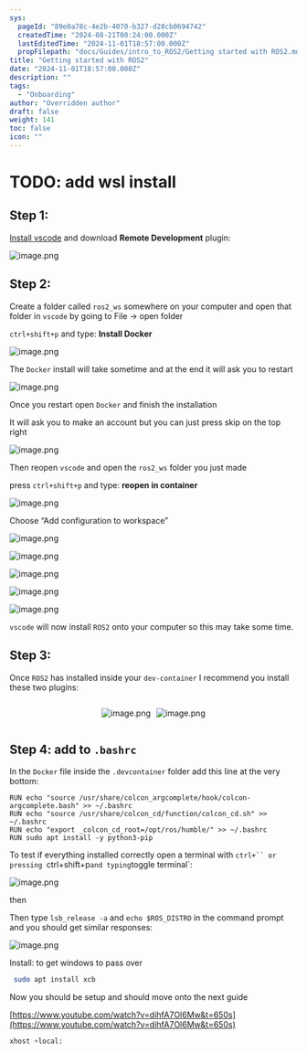 ```yaml
---
sys:
  pageId: "89e0a78c-4e2b-4070-b327-d28cb0694742"
  createdTime: "2024-08-21T00:24:00.000Z"
  lastEditedTime: "2024-11-01T18:57:00.000Z"
  propFilepath: "docs/Guides/intro_to_ROS2/Getting started with ROS2.md"
title: "Getting started with ROS2"
date: "2024-11-01T18:57:00.000Z"
description: ""
tags:
  - "Onboarding"
author: "Overridden author"
draft: false
weight: 141
toc: false
icon: ""
---
```


# TODO: add wsl install

## Step 1:

[Install vscode](https://code.visualstudio.com/download) and download **Remote Development** plugin:

![image.png](https://prod-files-secure.s3.us-west-2.amazonaws.com/d518164a-d88e-44d1-a4ee-3adb3bd8bce0/efb52993-1881-4a40-b95e-6f020334f022/image.png?X-Amz-Algorithm=AWS4-HMAC-SHA256&X-Amz-Content-Sha256=UNSIGNED-PAYLOAD&X-Amz-Credential=ASIAZI2LB466QJUAYN2X%2F20250408%2Fus-west-2%2Fs3%2Faws4_request&X-Amz-Date=20250408T132039Z&X-Amz-Expires=3600&X-Amz-Security-Token=IQoJb3JpZ2luX2VjEP3%2F%2F%2F%2F%2F%2F%2F%2F%2F%2FwEaCXVzLXdlc3QtMiJHMEUCIBeLWb2%2B8Nhu13DuvkW2qmiivnqAkzGzzlS6KoYJx%2FDkAiEAws4tQdr83M%2BjpLWMMRWB1DlFnEGRfP9ffB34i0sJ2Ioq%2FwMIdhAAGgw2Mzc0MjMxODM4MDUiDPCn4wavTaqsXnkkzircAwO5mGMhI4jnPGzukchgcQJOoG65nXLEDt2Pb01ToUltx33DRmnFXBV3dAm09bbWEFRHRExq3Hx5GdN5yjOhIr9%2FxcNKbhTJqc7cptB3uSusf9077xPvM3JTMbvxCcjnCZffAKekeR6NuhNozF7oGYk%2FqfhyTtadGhs1vsK%2FcdCqM0YWuTN43vX1WJ0rOIkHbdzXciFDjtRsh5t7YF3AZXPZ0B6XvnyI0Dqs7%2FmzlnVdXYSIcLXyNbu83aYw4%2FnY%2FNMaMH5wlkDxt3ujioGGnpIBcih9rFQV%2FpC1fxHW%2BTcSu4hiS%2Fw9lgy5BbaKvGsuKVm9teiQesjvaITlOJ9t8yJT3%2FU9hRctraVwLarmbAzDyou0tek%2BJ4uBkpVz7JuOPQSkUfhbmCESOO8SQxVSz66ZMSLcxPqbv2qCGbGZseJlxm8cgs%2FbzEF3aItg2B8DRtb0uZjSVRzV0wdjO85PtcR9FQAq41J%2BYI1zUinQlHCniaM3m7EZqoh7%2BIppj41%2BXKXCK1ASXMFn53wYecrIvVngcZ9vrUsdRppAJM%2BNYlk2hPpU6CUC2NVvpASwiP7d7c9TXTxk1sZC1SrW6f6VLjkFsW%2Fo%2FiHBTEKs3n1VxChraWnzIX6HG4F9u5WwMOO91L8GOqUB4eGjRFEhkWxQuP3fgIokP4btH4po1fMiUwYh7MKKV1NL6D8wIij%2FADnzZe6apxs9r5QqMkYT6GQkhjf7X0wsstk1MrDVseJTzSiRNMvClfqXyV%2ByDEcmgRWEq2LM%2BJdEY7Ugll%2BGAC%2FY4LyuaFXwihZnc%2BVBGShjuWY%2FpLHPyjSb%2BEWwwXcEWAw7YqPoL55PKxsHHC6GNaF%2BZ4aZibNORt3LlAp8&X-Amz-Signature=311fa2c644f2ff63ade6c58567f464e635937e9582d7b73ec1f266843cd2b2ff&X-Amz-SignedHeaders=host&x-id=GetObject)

## Step 2:

Create a folder called `ros2_ws` somewhere on your computer and open that folder in `vscode` by going to File → open folder 

`ctrl+shift+p` and type: **Install Docker**

![image.png](https://prod-files-secure.s3.us-west-2.amazonaws.com/d518164a-d88e-44d1-a4ee-3adb3bd8bce0/2269dc0e-1cd5-47ff-bceb-c04ad9b2eab0/image.png?X-Amz-Algorithm=AWS4-HMAC-SHA256&X-Amz-Content-Sha256=UNSIGNED-PAYLOAD&X-Amz-Credential=ASIAZI2LB466QJUAYN2X%2F20250408%2Fus-west-2%2Fs3%2Faws4_request&X-Amz-Date=20250408T132039Z&X-Amz-Expires=3600&X-Amz-Security-Token=IQoJb3JpZ2luX2VjEP3%2F%2F%2F%2F%2F%2F%2F%2F%2F%2FwEaCXVzLXdlc3QtMiJHMEUCIBeLWb2%2B8Nhu13DuvkW2qmiivnqAkzGzzlS6KoYJx%2FDkAiEAws4tQdr83M%2BjpLWMMRWB1DlFnEGRfP9ffB34i0sJ2Ioq%2FwMIdhAAGgw2Mzc0MjMxODM4MDUiDPCn4wavTaqsXnkkzircAwO5mGMhI4jnPGzukchgcQJOoG65nXLEDt2Pb01ToUltx33DRmnFXBV3dAm09bbWEFRHRExq3Hx5GdN5yjOhIr9%2FxcNKbhTJqc7cptB3uSusf9077xPvM3JTMbvxCcjnCZffAKekeR6NuhNozF7oGYk%2FqfhyTtadGhs1vsK%2FcdCqM0YWuTN43vX1WJ0rOIkHbdzXciFDjtRsh5t7YF3AZXPZ0B6XvnyI0Dqs7%2FmzlnVdXYSIcLXyNbu83aYw4%2FnY%2FNMaMH5wlkDxt3ujioGGnpIBcih9rFQV%2FpC1fxHW%2BTcSu4hiS%2Fw9lgy5BbaKvGsuKVm9teiQesjvaITlOJ9t8yJT3%2FU9hRctraVwLarmbAzDyou0tek%2BJ4uBkpVz7JuOPQSkUfhbmCESOO8SQxVSz66ZMSLcxPqbv2qCGbGZseJlxm8cgs%2FbzEF3aItg2B8DRtb0uZjSVRzV0wdjO85PtcR9FQAq41J%2BYI1zUinQlHCniaM3m7EZqoh7%2BIppj41%2BXKXCK1ASXMFn53wYecrIvVngcZ9vrUsdRppAJM%2BNYlk2hPpU6CUC2NVvpASwiP7d7c9TXTxk1sZC1SrW6f6VLjkFsW%2Fo%2FiHBTEKs3n1VxChraWnzIX6HG4F9u5WwMOO91L8GOqUB4eGjRFEhkWxQuP3fgIokP4btH4po1fMiUwYh7MKKV1NL6D8wIij%2FADnzZe6apxs9r5QqMkYT6GQkhjf7X0wsstk1MrDVseJTzSiRNMvClfqXyV%2ByDEcmgRWEq2LM%2BJdEY7Ugll%2BGAC%2FY4LyuaFXwihZnc%2BVBGShjuWY%2FpLHPyjSb%2BEWwwXcEWAw7YqPoL55PKxsHHC6GNaF%2BZ4aZibNORt3LlAp8&X-Amz-Signature=597db4890b252ed14a140b3ed9a72f5725f0e226fc7b109919067161c0cc1d16&X-Amz-SignedHeaders=host&x-id=GetObject)

The `Docker` install will take sometime and at the end it will ask you to restart

![image.png](https://prod-files-secure.s3.us-west-2.amazonaws.com/d518164a-d88e-44d1-a4ee-3adb3bd8bce0/ed233f78-be33-4b1f-b89c-9c346c0e961e/image.png?X-Amz-Algorithm=AWS4-HMAC-SHA256&X-Amz-Content-Sha256=UNSIGNED-PAYLOAD&X-Amz-Credential=ASIAZI2LB466QJUAYN2X%2F20250408%2Fus-west-2%2Fs3%2Faws4_request&X-Amz-Date=20250408T132039Z&X-Amz-Expires=3600&X-Amz-Security-Token=IQoJb3JpZ2luX2VjEP3%2F%2F%2F%2F%2F%2F%2F%2F%2F%2FwEaCXVzLXdlc3QtMiJHMEUCIBeLWb2%2B8Nhu13DuvkW2qmiivnqAkzGzzlS6KoYJx%2FDkAiEAws4tQdr83M%2BjpLWMMRWB1DlFnEGRfP9ffB34i0sJ2Ioq%2FwMIdhAAGgw2Mzc0MjMxODM4MDUiDPCn4wavTaqsXnkkzircAwO5mGMhI4jnPGzukchgcQJOoG65nXLEDt2Pb01ToUltx33DRmnFXBV3dAm09bbWEFRHRExq3Hx5GdN5yjOhIr9%2FxcNKbhTJqc7cptB3uSusf9077xPvM3JTMbvxCcjnCZffAKekeR6NuhNozF7oGYk%2FqfhyTtadGhs1vsK%2FcdCqM0YWuTN43vX1WJ0rOIkHbdzXciFDjtRsh5t7YF3AZXPZ0B6XvnyI0Dqs7%2FmzlnVdXYSIcLXyNbu83aYw4%2FnY%2FNMaMH5wlkDxt3ujioGGnpIBcih9rFQV%2FpC1fxHW%2BTcSu4hiS%2Fw9lgy5BbaKvGsuKVm9teiQesjvaITlOJ9t8yJT3%2FU9hRctraVwLarmbAzDyou0tek%2BJ4uBkpVz7JuOPQSkUfhbmCESOO8SQxVSz66ZMSLcxPqbv2qCGbGZseJlxm8cgs%2FbzEF3aItg2B8DRtb0uZjSVRzV0wdjO85PtcR9FQAq41J%2BYI1zUinQlHCniaM3m7EZqoh7%2BIppj41%2BXKXCK1ASXMFn53wYecrIvVngcZ9vrUsdRppAJM%2BNYlk2hPpU6CUC2NVvpASwiP7d7c9TXTxk1sZC1SrW6f6VLjkFsW%2Fo%2FiHBTEKs3n1VxChraWnzIX6HG4F9u5WwMOO91L8GOqUB4eGjRFEhkWxQuP3fgIokP4btH4po1fMiUwYh7MKKV1NL6D8wIij%2FADnzZe6apxs9r5QqMkYT6GQkhjf7X0wsstk1MrDVseJTzSiRNMvClfqXyV%2ByDEcmgRWEq2LM%2BJdEY7Ugll%2BGAC%2FY4LyuaFXwihZnc%2BVBGShjuWY%2FpLHPyjSb%2BEWwwXcEWAw7YqPoL55PKxsHHC6GNaF%2BZ4aZibNORt3LlAp8&X-Amz-Signature=25e5fea9894cc565a95002e47b8a22d5be9021eae72faa4790d0c1b522d8f7a4&X-Amz-SignedHeaders=host&x-id=GetObject)

Once you restart open `Docker` and finish the installation

It will ask you to make an account but you can just press skip on the top right

![image.png](https://prod-files-secure.s3.us-west-2.amazonaws.com/d518164a-d88e-44d1-a4ee-3adb3bd8bce0/21010ad9-1659-4fd9-9f59-9932a09b2a3d/image.png?X-Amz-Algorithm=AWS4-HMAC-SHA256&X-Amz-Content-Sha256=UNSIGNED-PAYLOAD&X-Amz-Credential=ASIAZI2LB466QJUAYN2X%2F20250408%2Fus-west-2%2Fs3%2Faws4_request&X-Amz-Date=20250408T132039Z&X-Amz-Expires=3600&X-Amz-Security-Token=IQoJb3JpZ2luX2VjEP3%2F%2F%2F%2F%2F%2F%2F%2F%2F%2FwEaCXVzLXdlc3QtMiJHMEUCIBeLWb2%2B8Nhu13DuvkW2qmiivnqAkzGzzlS6KoYJx%2FDkAiEAws4tQdr83M%2BjpLWMMRWB1DlFnEGRfP9ffB34i0sJ2Ioq%2FwMIdhAAGgw2Mzc0MjMxODM4MDUiDPCn4wavTaqsXnkkzircAwO5mGMhI4jnPGzukchgcQJOoG65nXLEDt2Pb01ToUltx33DRmnFXBV3dAm09bbWEFRHRExq3Hx5GdN5yjOhIr9%2FxcNKbhTJqc7cptB3uSusf9077xPvM3JTMbvxCcjnCZffAKekeR6NuhNozF7oGYk%2FqfhyTtadGhs1vsK%2FcdCqM0YWuTN43vX1WJ0rOIkHbdzXciFDjtRsh5t7YF3AZXPZ0B6XvnyI0Dqs7%2FmzlnVdXYSIcLXyNbu83aYw4%2FnY%2FNMaMH5wlkDxt3ujioGGnpIBcih9rFQV%2FpC1fxHW%2BTcSu4hiS%2Fw9lgy5BbaKvGsuKVm9teiQesjvaITlOJ9t8yJT3%2FU9hRctraVwLarmbAzDyou0tek%2BJ4uBkpVz7JuOPQSkUfhbmCESOO8SQxVSz66ZMSLcxPqbv2qCGbGZseJlxm8cgs%2FbzEF3aItg2B8DRtb0uZjSVRzV0wdjO85PtcR9FQAq41J%2BYI1zUinQlHCniaM3m7EZqoh7%2BIppj41%2BXKXCK1ASXMFn53wYecrIvVngcZ9vrUsdRppAJM%2BNYlk2hPpU6CUC2NVvpASwiP7d7c9TXTxk1sZC1SrW6f6VLjkFsW%2Fo%2FiHBTEKs3n1VxChraWnzIX6HG4F9u5WwMOO91L8GOqUB4eGjRFEhkWxQuP3fgIokP4btH4po1fMiUwYh7MKKV1NL6D8wIij%2FADnzZe6apxs9r5QqMkYT6GQkhjf7X0wsstk1MrDVseJTzSiRNMvClfqXyV%2ByDEcmgRWEq2LM%2BJdEY7Ugll%2BGAC%2FY4LyuaFXwihZnc%2BVBGShjuWY%2FpLHPyjSb%2BEWwwXcEWAw7YqPoL55PKxsHHC6GNaF%2BZ4aZibNORt3LlAp8&X-Amz-Signature=6f64b009049c9598bf0f20a85003f336953286f81a98691ad2fab2ef6f6c7224&X-Amz-SignedHeaders=host&x-id=GetObject)

Then reopen `vscode` and open the `ros2_ws` folder you just made

press `ctrl+shift+p` and type: **reopen in container**

![image.png](https://prod-files-secure.s3.us-west-2.amazonaws.com/d518164a-d88e-44d1-a4ee-3adb3bd8bce0/4e93b8c2-41ad-488c-8095-c74205196118/image.png?X-Amz-Algorithm=AWS4-HMAC-SHA256&X-Amz-Content-Sha256=UNSIGNED-PAYLOAD&X-Amz-Credential=ASIAZI2LB466QJUAYN2X%2F20250408%2Fus-west-2%2Fs3%2Faws4_request&X-Amz-Date=20250408T132039Z&X-Amz-Expires=3600&X-Amz-Security-Token=IQoJb3JpZ2luX2VjEP3%2F%2F%2F%2F%2F%2F%2F%2F%2F%2FwEaCXVzLXdlc3QtMiJHMEUCIBeLWb2%2B8Nhu13DuvkW2qmiivnqAkzGzzlS6KoYJx%2FDkAiEAws4tQdr83M%2BjpLWMMRWB1DlFnEGRfP9ffB34i0sJ2Ioq%2FwMIdhAAGgw2Mzc0MjMxODM4MDUiDPCn4wavTaqsXnkkzircAwO5mGMhI4jnPGzukchgcQJOoG65nXLEDt2Pb01ToUltx33DRmnFXBV3dAm09bbWEFRHRExq3Hx5GdN5yjOhIr9%2FxcNKbhTJqc7cptB3uSusf9077xPvM3JTMbvxCcjnCZffAKekeR6NuhNozF7oGYk%2FqfhyTtadGhs1vsK%2FcdCqM0YWuTN43vX1WJ0rOIkHbdzXciFDjtRsh5t7YF3AZXPZ0B6XvnyI0Dqs7%2FmzlnVdXYSIcLXyNbu83aYw4%2FnY%2FNMaMH5wlkDxt3ujioGGnpIBcih9rFQV%2FpC1fxHW%2BTcSu4hiS%2Fw9lgy5BbaKvGsuKVm9teiQesjvaITlOJ9t8yJT3%2FU9hRctraVwLarmbAzDyou0tek%2BJ4uBkpVz7JuOPQSkUfhbmCESOO8SQxVSz66ZMSLcxPqbv2qCGbGZseJlxm8cgs%2FbzEF3aItg2B8DRtb0uZjSVRzV0wdjO85PtcR9FQAq41J%2BYI1zUinQlHCniaM3m7EZqoh7%2BIppj41%2BXKXCK1ASXMFn53wYecrIvVngcZ9vrUsdRppAJM%2BNYlk2hPpU6CUC2NVvpASwiP7d7c9TXTxk1sZC1SrW6f6VLjkFsW%2Fo%2FiHBTEKs3n1VxChraWnzIX6HG4F9u5WwMOO91L8GOqUB4eGjRFEhkWxQuP3fgIokP4btH4po1fMiUwYh7MKKV1NL6D8wIij%2FADnzZe6apxs9r5QqMkYT6GQkhjf7X0wsstk1MrDVseJTzSiRNMvClfqXyV%2ByDEcmgRWEq2LM%2BJdEY7Ugll%2BGAC%2FY4LyuaFXwihZnc%2BVBGShjuWY%2FpLHPyjSb%2BEWwwXcEWAw7YqPoL55PKxsHHC6GNaF%2BZ4aZibNORt3LlAp8&X-Amz-Signature=e4bdc39c91fba83d260d6b2aaf4b95155a72e3ab0d58209a2d5b92a53c2f9492&X-Amz-SignedHeaders=host&x-id=GetObject)

Choose “Add configuration to workspace”

![image.png](https://prod-files-secure.s3.us-west-2.amazonaws.com/d518164a-d88e-44d1-a4ee-3adb3bd8bce0/9560b282-5060-4989-ba37-97e7b2c22476/image.png?X-Amz-Algorithm=AWS4-HMAC-SHA256&X-Amz-Content-Sha256=UNSIGNED-PAYLOAD&X-Amz-Credential=ASIAZI2LB466QJUAYN2X%2F20250408%2Fus-west-2%2Fs3%2Faws4_request&X-Amz-Date=20250408T132039Z&X-Amz-Expires=3600&X-Amz-Security-Token=IQoJb3JpZ2luX2VjEP3%2F%2F%2F%2F%2F%2F%2F%2F%2F%2FwEaCXVzLXdlc3QtMiJHMEUCIBeLWb2%2B8Nhu13DuvkW2qmiivnqAkzGzzlS6KoYJx%2FDkAiEAws4tQdr83M%2BjpLWMMRWB1DlFnEGRfP9ffB34i0sJ2Ioq%2FwMIdhAAGgw2Mzc0MjMxODM4MDUiDPCn4wavTaqsXnkkzircAwO5mGMhI4jnPGzukchgcQJOoG65nXLEDt2Pb01ToUltx33DRmnFXBV3dAm09bbWEFRHRExq3Hx5GdN5yjOhIr9%2FxcNKbhTJqc7cptB3uSusf9077xPvM3JTMbvxCcjnCZffAKekeR6NuhNozF7oGYk%2FqfhyTtadGhs1vsK%2FcdCqM0YWuTN43vX1WJ0rOIkHbdzXciFDjtRsh5t7YF3AZXPZ0B6XvnyI0Dqs7%2FmzlnVdXYSIcLXyNbu83aYw4%2FnY%2FNMaMH5wlkDxt3ujioGGnpIBcih9rFQV%2FpC1fxHW%2BTcSu4hiS%2Fw9lgy5BbaKvGsuKVm9teiQesjvaITlOJ9t8yJT3%2FU9hRctraVwLarmbAzDyou0tek%2BJ4uBkpVz7JuOPQSkUfhbmCESOO8SQxVSz66ZMSLcxPqbv2qCGbGZseJlxm8cgs%2FbzEF3aItg2B8DRtb0uZjSVRzV0wdjO85PtcR9FQAq41J%2BYI1zUinQlHCniaM3m7EZqoh7%2BIppj41%2BXKXCK1ASXMFn53wYecrIvVngcZ9vrUsdRppAJM%2BNYlk2hPpU6CUC2NVvpASwiP7d7c9TXTxk1sZC1SrW6f6VLjkFsW%2Fo%2FiHBTEKs3n1VxChraWnzIX6HG4F9u5WwMOO91L8GOqUB4eGjRFEhkWxQuP3fgIokP4btH4po1fMiUwYh7MKKV1NL6D8wIij%2FADnzZe6apxs9r5QqMkYT6GQkhjf7X0wsstk1MrDVseJTzSiRNMvClfqXyV%2ByDEcmgRWEq2LM%2BJdEY7Ugll%2BGAC%2FY4LyuaFXwihZnc%2BVBGShjuWY%2FpLHPyjSb%2BEWwwXcEWAw7YqPoL55PKxsHHC6GNaF%2BZ4aZibNORt3LlAp8&X-Amz-Signature=9df752fef09214d138c382abe28c5cefb5789b3044c4282eb0968040b18b29d5&X-Amz-SignedHeaders=host&x-id=GetObject)

![image.png](https://prod-files-secure.s3.us-west-2.amazonaws.com/d518164a-d88e-44d1-a4ee-3adb3bd8bce0/2ee63f81-886b-48e8-a553-dc6e5eac99e4/image.png?X-Amz-Algorithm=AWS4-HMAC-SHA256&X-Amz-Content-Sha256=UNSIGNED-PAYLOAD&X-Amz-Credential=ASIAZI2LB466QJUAYN2X%2F20250408%2Fus-west-2%2Fs3%2Faws4_request&X-Amz-Date=20250408T132039Z&X-Amz-Expires=3600&X-Amz-Security-Token=IQoJb3JpZ2luX2VjEP3%2F%2F%2F%2F%2F%2F%2F%2F%2F%2FwEaCXVzLXdlc3QtMiJHMEUCIBeLWb2%2B8Nhu13DuvkW2qmiivnqAkzGzzlS6KoYJx%2FDkAiEAws4tQdr83M%2BjpLWMMRWB1DlFnEGRfP9ffB34i0sJ2Ioq%2FwMIdhAAGgw2Mzc0MjMxODM4MDUiDPCn4wavTaqsXnkkzircAwO5mGMhI4jnPGzukchgcQJOoG65nXLEDt2Pb01ToUltx33DRmnFXBV3dAm09bbWEFRHRExq3Hx5GdN5yjOhIr9%2FxcNKbhTJqc7cptB3uSusf9077xPvM3JTMbvxCcjnCZffAKekeR6NuhNozF7oGYk%2FqfhyTtadGhs1vsK%2FcdCqM0YWuTN43vX1WJ0rOIkHbdzXciFDjtRsh5t7YF3AZXPZ0B6XvnyI0Dqs7%2FmzlnVdXYSIcLXyNbu83aYw4%2FnY%2FNMaMH5wlkDxt3ujioGGnpIBcih9rFQV%2FpC1fxHW%2BTcSu4hiS%2Fw9lgy5BbaKvGsuKVm9teiQesjvaITlOJ9t8yJT3%2FU9hRctraVwLarmbAzDyou0tek%2BJ4uBkpVz7JuOPQSkUfhbmCESOO8SQxVSz66ZMSLcxPqbv2qCGbGZseJlxm8cgs%2FbzEF3aItg2B8DRtb0uZjSVRzV0wdjO85PtcR9FQAq41J%2BYI1zUinQlHCniaM3m7EZqoh7%2BIppj41%2BXKXCK1ASXMFn53wYecrIvVngcZ9vrUsdRppAJM%2BNYlk2hPpU6CUC2NVvpASwiP7d7c9TXTxk1sZC1SrW6f6VLjkFsW%2Fo%2FiHBTEKs3n1VxChraWnzIX6HG4F9u5WwMOO91L8GOqUB4eGjRFEhkWxQuP3fgIokP4btH4po1fMiUwYh7MKKV1NL6D8wIij%2FADnzZe6apxs9r5QqMkYT6GQkhjf7X0wsstk1MrDVseJTzSiRNMvClfqXyV%2ByDEcmgRWEq2LM%2BJdEY7Ugll%2BGAC%2FY4LyuaFXwihZnc%2BVBGShjuWY%2FpLHPyjSb%2BEWwwXcEWAw7YqPoL55PKxsHHC6GNaF%2BZ4aZibNORt3LlAp8&X-Amz-Signature=d92beee7ff7b4751cefdfc53346d988c5ab9e3a211166e2d4ba98f17df11e7a0&X-Amz-SignedHeaders=host&x-id=GetObject)

![image.png](https://prod-files-secure.s3.us-west-2.amazonaws.com/d518164a-d88e-44d1-a4ee-3adb3bd8bce0/ae1580b2-b048-407e-aed9-b584224a7a04/image.png?X-Amz-Algorithm=AWS4-HMAC-SHA256&X-Amz-Content-Sha256=UNSIGNED-PAYLOAD&X-Amz-Credential=ASIAZI2LB466QJUAYN2X%2F20250408%2Fus-west-2%2Fs3%2Faws4_request&X-Amz-Date=20250408T132039Z&X-Amz-Expires=3600&X-Amz-Security-Token=IQoJb3JpZ2luX2VjEP3%2F%2F%2F%2F%2F%2F%2F%2F%2F%2FwEaCXVzLXdlc3QtMiJHMEUCIBeLWb2%2B8Nhu13DuvkW2qmiivnqAkzGzzlS6KoYJx%2FDkAiEAws4tQdr83M%2BjpLWMMRWB1DlFnEGRfP9ffB34i0sJ2Ioq%2FwMIdhAAGgw2Mzc0MjMxODM4MDUiDPCn4wavTaqsXnkkzircAwO5mGMhI4jnPGzukchgcQJOoG65nXLEDt2Pb01ToUltx33DRmnFXBV3dAm09bbWEFRHRExq3Hx5GdN5yjOhIr9%2FxcNKbhTJqc7cptB3uSusf9077xPvM3JTMbvxCcjnCZffAKekeR6NuhNozF7oGYk%2FqfhyTtadGhs1vsK%2FcdCqM0YWuTN43vX1WJ0rOIkHbdzXciFDjtRsh5t7YF3AZXPZ0B6XvnyI0Dqs7%2FmzlnVdXYSIcLXyNbu83aYw4%2FnY%2FNMaMH5wlkDxt3ujioGGnpIBcih9rFQV%2FpC1fxHW%2BTcSu4hiS%2Fw9lgy5BbaKvGsuKVm9teiQesjvaITlOJ9t8yJT3%2FU9hRctraVwLarmbAzDyou0tek%2BJ4uBkpVz7JuOPQSkUfhbmCESOO8SQxVSz66ZMSLcxPqbv2qCGbGZseJlxm8cgs%2FbzEF3aItg2B8DRtb0uZjSVRzV0wdjO85PtcR9FQAq41J%2BYI1zUinQlHCniaM3m7EZqoh7%2BIppj41%2BXKXCK1ASXMFn53wYecrIvVngcZ9vrUsdRppAJM%2BNYlk2hPpU6CUC2NVvpASwiP7d7c9TXTxk1sZC1SrW6f6VLjkFsW%2Fo%2FiHBTEKs3n1VxChraWnzIX6HG4F9u5WwMOO91L8GOqUB4eGjRFEhkWxQuP3fgIokP4btH4po1fMiUwYh7MKKV1NL6D8wIij%2FADnzZe6apxs9r5QqMkYT6GQkhjf7X0wsstk1MrDVseJTzSiRNMvClfqXyV%2ByDEcmgRWEq2LM%2BJdEY7Ugll%2BGAC%2FY4LyuaFXwihZnc%2BVBGShjuWY%2FpLHPyjSb%2BEWwwXcEWAw7YqPoL55PKxsHHC6GNaF%2BZ4aZibNORt3LlAp8&X-Amz-Signature=3fd6e2bd636cf74ed2f93d208e450c8c5badb5798b03e7e2ecbea30fa670c48a&X-Amz-SignedHeaders=host&x-id=GetObject)

![image.png](https://prod-files-secure.s3.us-west-2.amazonaws.com/d518164a-d88e-44d1-a4ee-3adb3bd8bce0/53255b28-f75e-430f-b9e3-c0ac8577e42b/image.png?X-Amz-Algorithm=AWS4-HMAC-SHA256&X-Amz-Content-Sha256=UNSIGNED-PAYLOAD&X-Amz-Credential=ASIAZI2LB466QJUAYN2X%2F20250408%2Fus-west-2%2Fs3%2Faws4_request&X-Amz-Date=20250408T132039Z&X-Amz-Expires=3600&X-Amz-Security-Token=IQoJb3JpZ2luX2VjEP3%2F%2F%2F%2F%2F%2F%2F%2F%2F%2FwEaCXVzLXdlc3QtMiJHMEUCIBeLWb2%2B8Nhu13DuvkW2qmiivnqAkzGzzlS6KoYJx%2FDkAiEAws4tQdr83M%2BjpLWMMRWB1DlFnEGRfP9ffB34i0sJ2Ioq%2FwMIdhAAGgw2Mzc0MjMxODM4MDUiDPCn4wavTaqsXnkkzircAwO5mGMhI4jnPGzukchgcQJOoG65nXLEDt2Pb01ToUltx33DRmnFXBV3dAm09bbWEFRHRExq3Hx5GdN5yjOhIr9%2FxcNKbhTJqc7cptB3uSusf9077xPvM3JTMbvxCcjnCZffAKekeR6NuhNozF7oGYk%2FqfhyTtadGhs1vsK%2FcdCqM0YWuTN43vX1WJ0rOIkHbdzXciFDjtRsh5t7YF3AZXPZ0B6XvnyI0Dqs7%2FmzlnVdXYSIcLXyNbu83aYw4%2FnY%2FNMaMH5wlkDxt3ujioGGnpIBcih9rFQV%2FpC1fxHW%2BTcSu4hiS%2Fw9lgy5BbaKvGsuKVm9teiQesjvaITlOJ9t8yJT3%2FU9hRctraVwLarmbAzDyou0tek%2BJ4uBkpVz7JuOPQSkUfhbmCESOO8SQxVSz66ZMSLcxPqbv2qCGbGZseJlxm8cgs%2FbzEF3aItg2B8DRtb0uZjSVRzV0wdjO85PtcR9FQAq41J%2BYI1zUinQlHCniaM3m7EZqoh7%2BIppj41%2BXKXCK1ASXMFn53wYecrIvVngcZ9vrUsdRppAJM%2BNYlk2hPpU6CUC2NVvpASwiP7d7c9TXTxk1sZC1SrW6f6VLjkFsW%2Fo%2FiHBTEKs3n1VxChraWnzIX6HG4F9u5WwMOO91L8GOqUB4eGjRFEhkWxQuP3fgIokP4btH4po1fMiUwYh7MKKV1NL6D8wIij%2FADnzZe6apxs9r5QqMkYT6GQkhjf7X0wsstk1MrDVseJTzSiRNMvClfqXyV%2ByDEcmgRWEq2LM%2BJdEY7Ugll%2BGAC%2FY4LyuaFXwihZnc%2BVBGShjuWY%2FpLHPyjSb%2BEWwwXcEWAw7YqPoL55PKxsHHC6GNaF%2BZ4aZibNORt3LlAp8&X-Amz-Signature=af2f3e2faf4f2ea309dc1de7ecd9794ecdae53c69609c81d910ef86d48d0a881&X-Amz-SignedHeaders=host&x-id=GetObject)

![image.png](https://prod-files-secure.s3.us-west-2.amazonaws.com/d518164a-d88e-44d1-a4ee-3adb3bd8bce0/7c562767-5af9-4ffb-97d1-327bcdf4ee00/image.png?X-Amz-Algorithm=AWS4-HMAC-SHA256&X-Amz-Content-Sha256=UNSIGNED-PAYLOAD&X-Amz-Credential=ASIAZI2LB466QJUAYN2X%2F20250408%2Fus-west-2%2Fs3%2Faws4_request&X-Amz-Date=20250408T132039Z&X-Amz-Expires=3600&X-Amz-Security-Token=IQoJb3JpZ2luX2VjEP3%2F%2F%2F%2F%2F%2F%2F%2F%2F%2FwEaCXVzLXdlc3QtMiJHMEUCIBeLWb2%2B8Nhu13DuvkW2qmiivnqAkzGzzlS6KoYJx%2FDkAiEAws4tQdr83M%2BjpLWMMRWB1DlFnEGRfP9ffB34i0sJ2Ioq%2FwMIdhAAGgw2Mzc0MjMxODM4MDUiDPCn4wavTaqsXnkkzircAwO5mGMhI4jnPGzukchgcQJOoG65nXLEDt2Pb01ToUltx33DRmnFXBV3dAm09bbWEFRHRExq3Hx5GdN5yjOhIr9%2FxcNKbhTJqc7cptB3uSusf9077xPvM3JTMbvxCcjnCZffAKekeR6NuhNozF7oGYk%2FqfhyTtadGhs1vsK%2FcdCqM0YWuTN43vX1WJ0rOIkHbdzXciFDjtRsh5t7YF3AZXPZ0B6XvnyI0Dqs7%2FmzlnVdXYSIcLXyNbu83aYw4%2FnY%2FNMaMH5wlkDxt3ujioGGnpIBcih9rFQV%2FpC1fxHW%2BTcSu4hiS%2Fw9lgy5BbaKvGsuKVm9teiQesjvaITlOJ9t8yJT3%2FU9hRctraVwLarmbAzDyou0tek%2BJ4uBkpVz7JuOPQSkUfhbmCESOO8SQxVSz66ZMSLcxPqbv2qCGbGZseJlxm8cgs%2FbzEF3aItg2B8DRtb0uZjSVRzV0wdjO85PtcR9FQAq41J%2BYI1zUinQlHCniaM3m7EZqoh7%2BIppj41%2BXKXCK1ASXMFn53wYecrIvVngcZ9vrUsdRppAJM%2BNYlk2hPpU6CUC2NVvpASwiP7d7c9TXTxk1sZC1SrW6f6VLjkFsW%2Fo%2FiHBTEKs3n1VxChraWnzIX6HG4F9u5WwMOO91L8GOqUB4eGjRFEhkWxQuP3fgIokP4btH4po1fMiUwYh7MKKV1NL6D8wIij%2FADnzZe6apxs9r5QqMkYT6GQkhjf7X0wsstk1MrDVseJTzSiRNMvClfqXyV%2ByDEcmgRWEq2LM%2BJdEY7Ugll%2BGAC%2FY4LyuaFXwihZnc%2BVBGShjuWY%2FpLHPyjSb%2BEWwwXcEWAw7YqPoL55PKxsHHC6GNaF%2BZ4aZibNORt3LlAp8&X-Amz-Signature=7e31325fe2f312acd23030d13407ad5b319d5a89305c3a151533d28111e386b9&X-Amz-SignedHeaders=host&x-id=GetObject)

`vscode` will now install `ROS2` onto your computer so this may take some time.

## Step 3:

Once `ROS2` has installed inside your `dev-container` I recommend you install these two plugins:

<div style="display: flex;flex-direction: row; column-gap:10px; max-width: 630px;justify-content: center;">
<div>

![image.png](https://prod-files-secure.s3.us-west-2.amazonaws.com/d518164a-d88e-44d1-a4ee-3adb3bd8bce0/3fc3d550-5a54-4ba1-ba6b-faa01cdb7369/image.png?X-Amz-Algorithm=AWS4-HMAC-SHA256&X-Amz-Content-Sha256=UNSIGNED-PAYLOAD&X-Amz-Credential=ASIAZI2LB4665S6P47KM%2F20250408%2Fus-west-2%2Fs3%2Faws4_request&X-Amz-Date=20250408T132041Z&X-Amz-Expires=3600&X-Amz-Security-Token=IQoJb3JpZ2luX2VjEP3%2F%2F%2F%2F%2F%2F%2F%2F%2F%2FwEaCXVzLXdlc3QtMiJHMEUCIQDsPn28hYY6HWrdlH4NihPJ4p8Z5lsYGwWNC0ff%2BOwLWQIgYrTTn21MDK9GIVSQym%2FMhBGQHCO8OPzvfP6fG8q5m7Mq%2FwMIdhAAGgw2Mzc0MjMxODM4MDUiDJ2ZKsq99Uski%2BCwzCrcA82VLf5TNeuhlxBlZ3wf1ebiu3R9RQEkw9TfNWqFFkr44xdrgJUfmDqJEUeSuSnGVuYXVhvG8INU4q14MtQiG7hRA0JpzC0Skgmwsr6dctvjgZXXarl1%2BQT8KHQW%2FJhavQhLLUVDo22q%2BbegIarYyNxrWbb0P0x2MtWKeIMC5Ka6c9BNWJtV3P4oUNKAYlxdpg6x2ai7O71y%2FS4tTvArmnSNEJhgmLkc7JuhoySm3g6Szipyl65JA8lnEfipS9UFFll4AY7yiY0pj%2BJcSK4I4nkGwGskmB%2FtmreNfoWRzH3mZCBmk7CYrqKdyVuqL9P%2FpZaSsFJ43BxWJDoP1MKl%2BLD4xv9Om8b0lRDK6X0prdx4Rpa5JR5Fm9xCXnldiU84E3QWUWpemBf7xQHxltPBm1L6bGKRLYQAFHAZ%2Ba4QHDJDbjuMH4kU0jpuOcumq15XSkZQYhtSj35ZQ%2BtM0fc7%2BObbBU2v3s4qSAmCD%2BLm3D691BL43dgE0K35t1Ef4TQF6%2BfvaFYscqlDJh8LjSskFWq05qI5MRmVQBAj%2B8azRxtdQtPbjQUOxQqgNzBGSuRcKb%2B2hStXEWLlNy9%2FlmS%2FBns7RyuZS%2F3CSm9%2F5ifOOiDqaNmBEIfdv4k5zH9iMMm%2B1L8GOqUBtC8khg%2Bq%2BPssDEBGM0Ukjn3thMoMvziHHx0EJ9hVX3D6lZ2mQ6WfNFISTlPRoNRf1JMBAQqnDpaPiI%2F8gfmEHVQrV%2BL8Qnf2ghJkmMmGmo9FQD%2B8pek3tdJkJQ0TGdMritLuh67ut1XHeYZznmO34Y%2FVVU4t5tZq4IK0QsM%2BwFWAC4t8AXVsERSlA6jzu4X5HwmBvBvD0N8gtz6eDDXRfT7rcGef&X-Amz-Signature=a20ab62d1f37d30728d05a5ba2795c6bdf74f9a2b4ea6561c5c49d16858b3aaa&X-Amz-SignedHeaders=host&x-id=GetObject)

</div>
<div>

![image.png](https://prod-files-secure.s3.us-west-2.amazonaws.com/d518164a-d88e-44d1-a4ee-3adb3bd8bce0/d994cc66-13c2-4093-a5a3-f84cf4601a82/image.png?X-Amz-Algorithm=AWS4-HMAC-SHA256&X-Amz-Content-Sha256=UNSIGNED-PAYLOAD&X-Amz-Credential=ASIAZI2LB466ZBUFOM6R%2F20250408%2Fus-west-2%2Fs3%2Faws4_request&X-Amz-Date=20250408T132043Z&X-Amz-Expires=3600&X-Amz-Security-Token=IQoJb3JpZ2luX2VjEP3%2F%2F%2F%2F%2F%2F%2F%2F%2F%2FwEaCXVzLXdlc3QtMiJHMEUCICFTus87GIOZSEM8z1zhHwLALbQ4Tivof%2BpfB4%2BS5pGrAiEAuPsSicxFJRA46FaZHYoaaEVX53wPJgFTolk7lTa%2FfXUq%2FwMIdhAAGgw2Mzc0MjMxODM4MDUiDOP04dVOOkJ8mhaUJyrcA8E3eebHlRIELCYobiVODGh85jomCQHYJzis0TcCu%2BhFbuudsrI1XBL6jfu%2FYLMwfDWxOrj0Wx99%2BWyBwr1mefpqhCWHZMuOw3vzRd5cxr7%2BVZ8QwCxb9PUH5lHnHKwDlGcMgge9pTSjclF6pX67%2B6iqH9Slfj%2BlIF%2FNP3zi1OHgA%2B6zO5IEdjEEpB6y1O%2ByjWthv29kVPc28w2Q9SgNHIyEnYFEVx0%2FAmUqSpAeoRPNF1M%2BjodvKcfuqmhHqbLXxs4SLn%2FFSlXIYaUc%2BS4vfQI%2B2ckJuAilJRajJpyyq11BHPkgWv8ziTowwJOQaCiuiC4pJkJcMPdv7HqGrExxyao5CFvNaDsisOsDvJVIN9FRr0KRnyUx9z%2FaVwg%2B%2Bb3lxelyxBT%2BeRkqdxk9gyJG8jWb4xBo9fCUU6Cztfpfw%2BKQm373SBn0zkisndRyq3HuKXay8Y%2FY2ecgR93xNdjyQVjJBmXa25exQxrMB10IYCxO1zKTVecQV0j4WwaKs%2FjOD6IZclGLpcQ4YWBasGsXo81h18RManiobinbn6C1f9ssxhmSErfkEo%2FYOg1LZnO1rNTRwhjnHvXbLgyrm8iFRTVlOvQm30514QlqpnbIvZE%2FvlmuC4gwVarRfgtxMOi91L8GOqUBmvmkunui6QhrqNdyOON2%2Fl1gWWq%2B0vkYfPR8MWoz89QqhLkC0GUl%2FNRhD9uBL4gp3Pc1C%2B6g3n4vT3n11AVEbS8qmJ2zmBQT%2BYR5NFY2QYic7ZXki4jmHeDwtBgryKJJ5MmL7xZjciwohH%2BbxqN9Xmg2UDje6QkXMULlMx%2B%2BIPOQwIBfB%2FErK2St5IvG5bZqiM5QM15WcO4IX%2FOSWsqZktntzNeS&X-Amz-Signature=a28bb0796d7b3d862e46471d710700593e42aac3464cadf44de042598bc1e561&X-Amz-SignedHeaders=host&x-id=GetObject)

</div>
</div>

## Step 4: add to `.bashrc`

In the `Docker` file inside the `.devcontainer` folder add this line at the very bottom: 

```docker
RUN echo "source /usr/share/colcon_argcomplete/hook/colcon-argcomplete.bash" >> ~/.bashrc
RUN echo "source /usr/share/colcon_cd/function/colcon_cd.sh" >> ~/.bashrc
RUN echo "export _colcon_cd_root=/opt/ros/humble/" >> ~/.bashrc
RUN sudo apt install -y python3-pip 
```

To test if everything installed correctly open a terminal with `ctrl+`` or pressing `ctrl+shift+p` and typing `toggle terminal`:

![image.png](https://prod-files-secure.s3.us-west-2.amazonaws.com/d518164a-d88e-44d1-a4ee-3adb3bd8bce0/6a4943d8-b04e-4c02-9a58-775f3384d1a5/image.png?X-Amz-Algorithm=AWS4-HMAC-SHA256&X-Amz-Content-Sha256=UNSIGNED-PAYLOAD&X-Amz-Credential=ASIAZI2LB466QJUAYN2X%2F20250408%2Fus-west-2%2Fs3%2Faws4_request&X-Amz-Date=20250408T132039Z&X-Amz-Expires=3600&X-Amz-Security-Token=IQoJb3JpZ2luX2VjEP3%2F%2F%2F%2F%2F%2F%2F%2F%2F%2FwEaCXVzLXdlc3QtMiJHMEUCIBeLWb2%2B8Nhu13DuvkW2qmiivnqAkzGzzlS6KoYJx%2FDkAiEAws4tQdr83M%2BjpLWMMRWB1DlFnEGRfP9ffB34i0sJ2Ioq%2FwMIdhAAGgw2Mzc0MjMxODM4MDUiDPCn4wavTaqsXnkkzircAwO5mGMhI4jnPGzukchgcQJOoG65nXLEDt2Pb01ToUltx33DRmnFXBV3dAm09bbWEFRHRExq3Hx5GdN5yjOhIr9%2FxcNKbhTJqc7cptB3uSusf9077xPvM3JTMbvxCcjnCZffAKekeR6NuhNozF7oGYk%2FqfhyTtadGhs1vsK%2FcdCqM0YWuTN43vX1WJ0rOIkHbdzXciFDjtRsh5t7YF3AZXPZ0B6XvnyI0Dqs7%2FmzlnVdXYSIcLXyNbu83aYw4%2FnY%2FNMaMH5wlkDxt3ujioGGnpIBcih9rFQV%2FpC1fxHW%2BTcSu4hiS%2Fw9lgy5BbaKvGsuKVm9teiQesjvaITlOJ9t8yJT3%2FU9hRctraVwLarmbAzDyou0tek%2BJ4uBkpVz7JuOPQSkUfhbmCESOO8SQxVSz66ZMSLcxPqbv2qCGbGZseJlxm8cgs%2FbzEF3aItg2B8DRtb0uZjSVRzV0wdjO85PtcR9FQAq41J%2BYI1zUinQlHCniaM3m7EZqoh7%2BIppj41%2BXKXCK1ASXMFn53wYecrIvVngcZ9vrUsdRppAJM%2BNYlk2hPpU6CUC2NVvpASwiP7d7c9TXTxk1sZC1SrW6f6VLjkFsW%2Fo%2FiHBTEKs3n1VxChraWnzIX6HG4F9u5WwMOO91L8GOqUB4eGjRFEhkWxQuP3fgIokP4btH4po1fMiUwYh7MKKV1NL6D8wIij%2FADnzZe6apxs9r5QqMkYT6GQkhjf7X0wsstk1MrDVseJTzSiRNMvClfqXyV%2ByDEcmgRWEq2LM%2BJdEY7Ugll%2BGAC%2FY4LyuaFXwihZnc%2BVBGShjuWY%2FpLHPyjSb%2BEWwwXcEWAw7YqPoL55PKxsHHC6GNaF%2BZ4aZibNORt3LlAp8&X-Amz-Signature=f3b7b9735201593fc0e3ec8e5c8d55691d94608b486b263ec26879cfc6a22040&X-Amz-SignedHeaders=host&x-id=GetObject)

then 

Then type `lsb_release -a` and `echo $ROS_DISTRO` in the command prompt and you should get similar responses:

![image.png](https://prod-files-secure.s3.us-west-2.amazonaws.com/d518164a-d88e-44d1-a4ee-3adb3bd8bce0/3e635dec-a805-4e85-8b9e-d000e5b71a4e/image.png?X-Amz-Algorithm=AWS4-HMAC-SHA256&X-Amz-Content-Sha256=UNSIGNED-PAYLOAD&X-Amz-Credential=ASIAZI2LB466QJUAYN2X%2F20250408%2Fus-west-2%2Fs3%2Faws4_request&X-Amz-Date=20250408T132039Z&X-Amz-Expires=3600&X-Amz-Security-Token=IQoJb3JpZ2luX2VjEP3%2F%2F%2F%2F%2F%2F%2F%2F%2F%2FwEaCXVzLXdlc3QtMiJHMEUCIBeLWb2%2B8Nhu13DuvkW2qmiivnqAkzGzzlS6KoYJx%2FDkAiEAws4tQdr83M%2BjpLWMMRWB1DlFnEGRfP9ffB34i0sJ2Ioq%2FwMIdhAAGgw2Mzc0MjMxODM4MDUiDPCn4wavTaqsXnkkzircAwO5mGMhI4jnPGzukchgcQJOoG65nXLEDt2Pb01ToUltx33DRmnFXBV3dAm09bbWEFRHRExq3Hx5GdN5yjOhIr9%2FxcNKbhTJqc7cptB3uSusf9077xPvM3JTMbvxCcjnCZffAKekeR6NuhNozF7oGYk%2FqfhyTtadGhs1vsK%2FcdCqM0YWuTN43vX1WJ0rOIkHbdzXciFDjtRsh5t7YF3AZXPZ0B6XvnyI0Dqs7%2FmzlnVdXYSIcLXyNbu83aYw4%2FnY%2FNMaMH5wlkDxt3ujioGGnpIBcih9rFQV%2FpC1fxHW%2BTcSu4hiS%2Fw9lgy5BbaKvGsuKVm9teiQesjvaITlOJ9t8yJT3%2FU9hRctraVwLarmbAzDyou0tek%2BJ4uBkpVz7JuOPQSkUfhbmCESOO8SQxVSz66ZMSLcxPqbv2qCGbGZseJlxm8cgs%2FbzEF3aItg2B8DRtb0uZjSVRzV0wdjO85PtcR9FQAq41J%2BYI1zUinQlHCniaM3m7EZqoh7%2BIppj41%2BXKXCK1ASXMFn53wYecrIvVngcZ9vrUsdRppAJM%2BNYlk2hPpU6CUC2NVvpASwiP7d7c9TXTxk1sZC1SrW6f6VLjkFsW%2Fo%2FiHBTEKs3n1VxChraWnzIX6HG4F9u5WwMOO91L8GOqUB4eGjRFEhkWxQuP3fgIokP4btH4po1fMiUwYh7MKKV1NL6D8wIij%2FADnzZe6apxs9r5QqMkYT6GQkhjf7X0wsstk1MrDVseJTzSiRNMvClfqXyV%2ByDEcmgRWEq2LM%2BJdEY7Ugll%2BGAC%2FY4LyuaFXwihZnc%2BVBGShjuWY%2FpLHPyjSb%2BEWwwXcEWAw7YqPoL55PKxsHHC6GNaF%2BZ4aZibNORt3LlAp8&X-Amz-Signature=702635ec249c437b842623befd1b90a6c75848d03201e169a16747683ce719be&X-Amz-SignedHeaders=host&x-id=GetObject)

Install:  to get windows to pass over

```bash
 sudo apt install xcb
```

Now you should be setup and should move onto the next guide 

[https://www.youtube.com/watch?v=dihfA7Ol6Mw&t=650s](https://www.youtube.com/watch?v=dihfA7Ol6Mw&t=650s)

```python
xhost +local:
```
